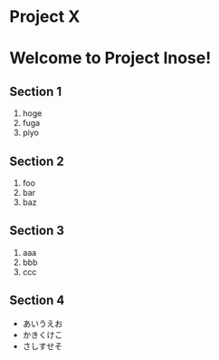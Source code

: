 Project X
===

Welcome to Project Inose!
=======

Section 1
----

1. hoge
2. fuga
3. piyo

Section 2
----

1. foo
2. bar
3. baz

Section 3
----

1. aaa
2. bbb
3. ccc

Section 4
----

* あいうえお
* かきくけこ
* さしすせそ
